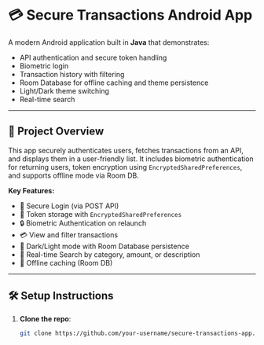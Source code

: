 # 💳 Secure Transactions Android App

A modern Android application built in **Java** that demonstrates:
- API authentication and secure token handling
- Biometric login
- Transaction history with filtering
- Room Database for offline caching and theme persistence
- Light/Dark theme switching
- Real-time search

---

## 🚀 Project Overview

This app securely authenticates users, fetches transactions from an API, and displays them in a user-friendly list. It includes biometric authentication for returning users, token encryption using `EncryptedSharedPreferences`, and supports offline mode via Room DB.

**Key Features:**
- 🔐 Secure Login (via POST API)
- 🔁 Token storage with `EncryptedSharedPreferences`
- 🔒 Biometric Authentication on relaunch
- 💳 View and filter transactions
- 🌙 Dark/Light mode with Room Database persistence
- 🧠 Real-time Search by category, amount, or description
- 🔌 Offline caching (Room DB)

---

## 🛠️ Setup Instructions

1. **Clone the repo**:
   ```bash
   git clone https://github.com/your-username/secure-transactions-app.git